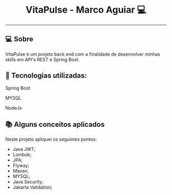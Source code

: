 <h1 align="center">VitaPulse - Marco Aguiar 💻</h1>

---

## 💻 Sobre

VitaPulse é um projeto back end com a finalidade de desenvolver minhas skills em API's REST e Spring Boot.

## 🧠 Tecnologias utilizadas:
<div>
  <p>Spring Boot</p>
  <p>MYSQL</p>
  <p>NodeJs</p>
</div>

## 📚 Alguns conceitos aplicados

Neste projeto apliquei os seguintes pontos:
+ Java JWT;
+ Lombok;
+ JPA;
+ Flyway;
+ Maven;
+ MYSQL;
+ Java Security;
+ Jakarta Validation;
  
